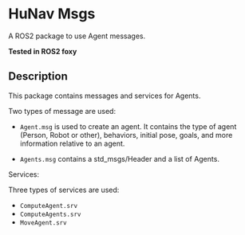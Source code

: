 # HuNav Msgs

A ROS2 package to use Agent messages.

**Tested in ROS2 foxy**

## Description

This package contains messages and services for Agents.

Two types of message are used:
    
* ```Agent.msg``` is used to create an agent. It contains the type of agent (Person, Robot or other), behaviors, initial pose, goals, and more information relative to an agent.

* ```Agents.msg``` contains a std_msgs/Header and a list of Agents.

Services:

Three types of services are used:

* ```ComputeAgent.srv``` 
* ```ComputeAgents.srv```
* ```MoveAgent.srv```
